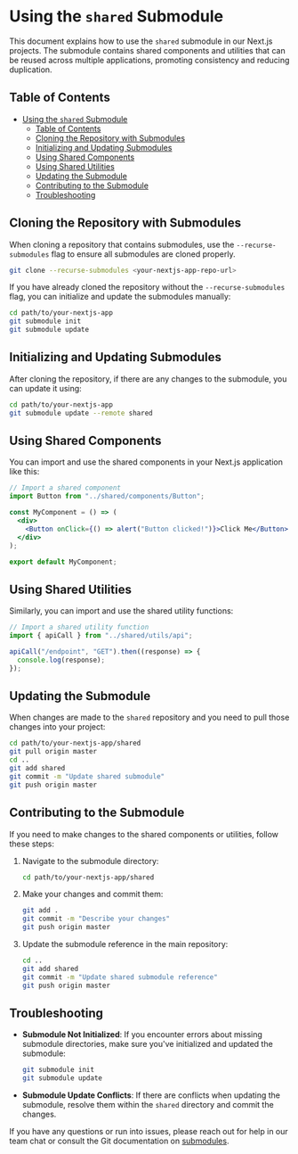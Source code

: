# Using the `shared` Submodule

This document explains how to use the `shared` submodule in our Next.js projects. The submodule contains shared components and utilities that can be reused across multiple applications, promoting consistency and reducing duplication.

## Table of Contents

- [Using the `shared` Submodule](#using-the-shared-submodule)
  - [Table of Contents](#table-of-contents)
  - [Cloning the Repository with Submodules](#cloning-the-repository-with-submodules)
  - [Initializing and Updating Submodules](#initializing-and-updating-submodules)
  - [Using Shared Components](#using-shared-components)
  - [Using Shared Utilities](#using-shared-utilities)
  - [Updating the Submodule](#updating-the-submodule)
  - [Contributing to the Submodule](#contributing-to-the-submodule)
  - [Troubleshooting](#troubleshooting)

## Cloning the Repository with Submodules

When cloning a repository that contains submodules, use the `--recurse-submodules` flag to ensure all submodules are cloned properly.

```sh
git clone --recurse-submodules <your-nextjs-app-repo-url>
```

If you have already cloned the repository without the `--recurse-submodules` flag, you can initialize and update the submodules manually:

```sh
cd path/to/your-nextjs-app
git submodule init
git submodule update
```

## Initializing and Updating Submodules

After cloning the repository, if there are any changes to the submodule, you can update it using:

```sh
cd path/to/your-nextjs-app
git submodule update --remote shared
```

## Using Shared Components

You can import and use the shared components in your Next.js application like this:

```jsx
// Import a shared component
import Button from "../shared/components/Button";

const MyComponent = () => (
  <div>
    <Button onClick={() => alert("Button clicked!")}>Click Me</Button>
  </div>
);

export default MyComponent;
```

## Using Shared Utilities

Similarly, you can import and use the shared utility functions:

```js
// Import a shared utility function
import { apiCall } from "../shared/utils/api";

apiCall("/endpoint", "GET").then((response) => {
  console.log(response);
});
```

## Updating the Submodule

When changes are made to the `shared` repository and you need to pull those changes into your project:

```sh
cd path/to/your-nextjs-app/shared
git pull origin master
cd ..
git add shared
git commit -m "Update shared submodule"
git push origin master
```

## Contributing to the Submodule

If you need to make changes to the shared components or utilities, follow these steps:

1. Navigate to the submodule directory:

   ```sh
   cd path/to/your-nextjs-app/shared
   ```

2. Make your changes and commit them:

   ```sh
   git add .
   git commit -m "Describe your changes"
   git push origin master
   ```

3. Update the submodule reference in the main repository:

   ```sh
   cd ..
   git add shared
   git commit -m "Update shared submodule reference"
   git push origin master
   ```

## Troubleshooting

- **Submodule Not Initialized**: If you encounter errors about missing submodule directories, make sure you've initialized and updated the submodule:

  ```sh
  git submodule init
  git submodule update
  ```

- **Submodule Update Conflicts**: If there are conflicts when updating the submodule, resolve them within the `shared` directory and commit the changes.

If you have any questions or run into issues, please reach out for help in our team chat or consult the Git documentation on [submodules](https://git-scm.com/book/en/v2/Git-Tools-Submodules).

